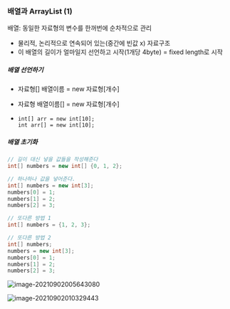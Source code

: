 ### 배열과 ArrayList (1)



배열: 동일한 자료형의 변수를 한꺼번에 순차적으로 관리

- 물리적, 논리적으로 연속되어 있는(중간에 빈값 x) 자료구조
- 이 배열의 길이가 얼마일지 선언하고 시작(1개당 4byte) = fixed length로 시작



##### 배열 선언하기

- 자료형[] 배열이름 = new 자료형[개수]

- 자료형 배열이름[] = new 자료형[개수]

- ```
  int[] arr = new int[10];
  int arr[] = new int[10];
  ```



##### 배열 초기화

```java
// 길이 대신 넣을 값들을 작성해준다
int[] numbers = new int[] {0, 1, 2};

// 하나하나 값을 넣어준다.
int[] numbers = new int[3];
numbers[0] = 1;
numbers[1] = 2;
numbers[2] = 3;

// 또다른 방법 1
int[] numbers = {1, 2, 3};

// 또다른 방법 2
int[] numbers;
numbers = new int[3];
numbers[0] = 1;
numbers[1] = 2;
numbers[2] = 3;
```



![image-20210902005643080](https://user-images.githubusercontent.com/77482972/131864453-bb3c2a6d-2efb-42e7-9e40-3e36779117b3.png)



![image-20210902010329443](https://user-images.githubusercontent.com/77482972/131864460-190894cc-a812-41c1-b7be-d98dc97ad01c.png)